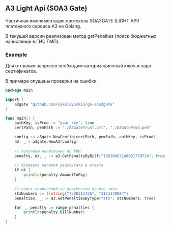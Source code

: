 ## A3 Light Api (SOA3 Gate)

Частичная имплементация протокола SOA3GATE (LIGHT API) платежного сервиса А3 на Golang. 

В текущей версии реализован метод getPenalties (поиск бюджетных начислений в ГИС ГМП).


### Example

Для отправки запросов необходим авторизационный ключ и пара сертификатов.

В примере опущены проверки на ошибки.

```go
package main

import (
    a3gate "github.com/nikolayoskin/go-soa3gate"
)

func main() {
    authKey, isProd := "your_key", true
    certPath, pemPath := "./A3GateTrust.crt", "./A3GateProd.pem"

    config := a3gate.NewConfig(certPath, pemPath, authKey, isProd)
    a3, _ = a3gate.NewA3(config)
    
    // получаем начисление по УИН
    penalty, ok, _ := a3.GetPenaltyByBill("18810063140001779724", true)
    
    // проверка наличия результата в ответе
    if ok {
        println(penalty.AmountToPay)
    }

    // поиск начислений по документам одного типа
    stsNumbers := []string{"7300311726", "3123170887"}
    penalties, _ := a3.GetPenaltiesByType("sts", stsNumbers, true)

    for _, penalty := range penalties {
        println(penalty.BillNumber)
    }   
}
```